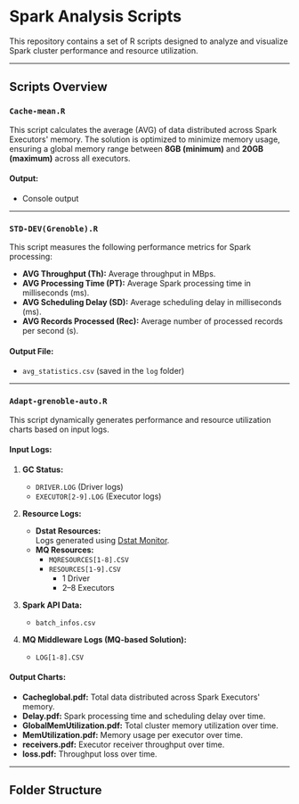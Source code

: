 # Spark Analysis Scripts

This repository contains a set of R scripts designed to analyze and visualize Spark cluster performance and resource utilization.

---

## **Scripts Overview**

### `Cache-mean.R`
This script calculates the average (AVG) of data distributed across Spark Executors' memory. The solution is optimized to minimize memory usage, ensuring a global memory range between **8GB (minimum)** and **20GB (maximum)** across all executors.

#### **Output:**
- Console output

---

### `STD-DEV(Grenoble).R`
This script measures the following performance metrics for Spark processing:
- **AVG Throughput (Th):** Average throughput in MBps.
- **AVG Processing Time (PT):** Average Spark processing time in milliseconds (ms).
- **AVG Scheduling Delay (SD):** Average scheduling delay in milliseconds (ms).
- **AVG Records Processed (Rec):** Average number of processed records per second (s).

#### **Output File:**
- `avg_statistics.csv` (saved in the `log` folder)

---

### `Adapt-grenoble-auto.R`
This script dynamically generates performance and resource utilization charts based on input logs.

#### **Input Logs:**
1. **GC Status:**
   - `DRIVER.LOG` (Driver logs)  
   - `EXECUTOR[2-9].LOG` (Executor logs)  

2. **Resource Logs:**
   - **Dstat Resources:**  
     Logs generated using [Dstat Monitor](https://github.com/mvneves/dstat-monitor).  
   - **MQ Resources:**  
     - `MQRESOURCES[1-8].CSV`  
     - `RESOURCES[1-9].CSV`  
       - 1 Driver  
       - 2–8 Executors  

3. **Spark API Data:**
   - `batch_infos.csv`  

4. **MQ Middleware Logs (MQ-based Solution):**
   - `LOG[1-8].CSV`  

#### **Output Charts:**
- **Cacheglobal.pdf:** Total data distributed across Spark Executors' memory.  
- **Delay.pdf:** Spark processing time and scheduling delay over time.  
- **GlobalMemUtilization.pdf:** Total cluster memory utilization over time.  
- **MemUtilization.pdf:** Memory usage per executor over time.  
- **receivers.pdf:** Executor receiver throughput over time.  
- **loss.pdf:** Throughput loss over time.  

---

## **Folder Structure**

